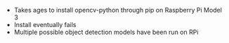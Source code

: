 - Takes ages to install opencv-python through pip on Raspberry Pi Model 3 
- Install eventually fails
- Multiple possible object detection models have been run on RPi